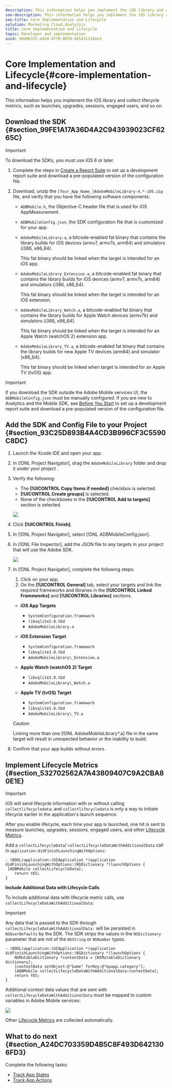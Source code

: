 ```yaml
---
description: This information helps you implement the iOS library and collect lifecycle metrics, such as launches, upgrades, sessions, engaged users, and so on.
seo-description: This information helps you implement the iOS library and collect lifecycle metrics, such as launches, upgrades, sessions, engaged users, and so on.
seo-title: Core Implementation and Lifecycle
solution: Marketing Cloud,Analytics
title: Core Implementation and Lifecycle
topic: Developer and implementation
uuid: 96d06325-e424-4770-8659-4b5431318ee3
---
```


# Core Implementation and Lifecycle{#core-implementation-and-lifecycle}

This information helps you implement the iOS library and collect lifecycle metrics, such as launches, upgrades, sessions, engaged users, and so on.

## Download the SDK {#section_99FE1A17A36D4A2C943939023CF6265C}

>[!IMPORTANT]
>
>To download the SDKs, you must use iOS 6 or later.

1. Complete the steps in [Create a Report Suite](../getting-started/requirements.md#section_7BC602ED1ABA42C6AB722F506B5219F3) to set up a development report suite and download a pre-populated version of the configuration file. 
1. Download, unzip the `[Your_App_Name_]AdobeMobileLibrary-4.*-iOS.zip` file, and verify that you have the following software components:

    * `ADBMobile.h`, the Objective-C header file that is used for iOS AppMeasurement. 
    * `ADBMobileConfig.json`, the SDK configuration file that is customized for your app. 
    * `AdobeMobileLibrary.a`, a bitcode-enabled fat binary that contains the library builds for iOS devices (armv7, armv7s, arm64) and simulators (i386, x86_64).

      This fat binary should be linked when the target is intended for an iOS app. 
    
    * `AdobeMobileLibrary_Extension.a`, a bitcode-enabled fat binary that contains the library builds for iOS devices (armv7, armv7s, arm64) and simulators (i386, x86_64).

      This fat binary should be linked when the target is intended for an iOS extension. 
    
    * `AdobeMobileLibrary_Watch.a`, a bitcode-enabled fat binary that contains the library builds for Apple Watch devices (armv7k) and simulators (i386, x86_64).

      This fat binary should be linked when the target is intended for an Apple Watch (watchOS 2) extension app. 
    
    * `AdobeMobileLibrary_TV.a`, a bitcode-enabled fat binary that contains the library builds for new Apple TV devices (arm64) and simulator (x86_64).

      This fat binary should be linked when target is intended for an Apple TV (tvOS) app.

>[!IMPORTANT]
>
>If you download the SDK outside the Adobe Mobile services UI, the `ADBMobileConfig.json` must be manually configured. If you are new to Analytics and the Mobile SDK, see [Before You Start](../getting-started/requirements.md#concept_2FA4E790CA1646FFB44488CF017821DE) to set up a development report suite and download a pre-populated version of the configuration file.

## Add the SDK and Config File to your Project {#section_93C25D893B4A4CD3B996CF3C5590C8DC}

1. Launch the Xcode IDE and open your app. 
1. In [!DNL Project Navigator], drag the `AdobeMobileLibrary` folder and drop it under your project . 
1. Verify the following:

    * The **[!UICONTROL Copy Items if needed]** checkbox is selected. 
    * **[!UICONTROL Create groups]** is selected. 
    * None of the checkboxes in the **[!UICONTROL Add to targets]** section is selected.

   ![](assets/step_3.png)

1. Click **[!UICONTROL Finish]**. 
1. In [!DNL Project Navigator], select [!DNL ADBMobileConfig.json]. 
1. In [!DNL File Inspector], add the JSON file to any targets in your project that will use the Adobe SDK.

   ![](assets/step_4.png)

1. In [!DNL Project Navigator], complete the following steps:

    1. Click on your app. 
    1. On the **[!UICONTROL General]** tab, select your targets and link the required frameworks and libraries in the **[!UICONTROL Linked Frameworks]** and **[!UICONTROL Libraries]** sections.

    * **iOS App Targets**

        *   `SystemConfiguration.framework`
        *   `libsqlite3.0.tbd`
        *   `AdobeMobileLibrary.a`

    * **iOS Extension Target**

        *   `SystemConfiguration.framework`
        *   `libsqlite3.0.tbd`
        *   `AdobeMobileLibrary\_Extension.a`

    * **Apple Watch (watchOS 2) Target**

        *   `libsqlite3.0.tbd`
        *   `AdobeMobileLibrary\_Watch.a`

    * **Apple TV (tvOS) Target**

        *   `SystemConfiguration.framework`
        *   `libsqlite3.0.tbd`
        *   `AdobeMobileLibrary\_TV.a`

    >[!CAUTION]
    >
    >Linking more than one [!DNL AdobeMobileLibrary*.a] file in the same target will result in unexpected behavior or the inability to build.

1. Confirm that your app builds without errors.

## Implement Lifecycle Metrics {#section_532702562A7A43809407C9A2CBA80E1E}

>[!IMPORTANT]
>
>iOS will send lifecycle information with or without calling `collectlifecycledata`; and `collectlifecycledata` is only a way to initiate lifecycle earlier in the application's launch sequence.

After you enable lifecycle, each time your app is launched, one hit is sent to measure launches, upgrades, sessions, engaged users, and other [Lifecycle Metrics](../metrics.md#concept_77CA5CEB51D1418FB98EC7C044682A05).

Add a `collectLifecycleData`/ `collectLifecycleDataWithAdditionalData` call in `application:didFinishLaunchingWithOptions`:

```
- (BOOL)application:(UIApplication *)application didFinishLaunchingWithOptions:(NSDictionary *)launchOptions { 
 [ADBMobile collectLifecycleData]; 
    return YES; 
}
```

**Include Additional Data with Lifecycle Calls**

To include additional data with lifecycle metric calls, use `collectLifecycleDataWithAdditionalData`:

>[!IMPORTANT]
>
>Any data that is passed to the SDK through `collectLifecycleDataWithAdditionalData:` will be persisted in `NSUserDefaults` by the SDK. The SDK strips the values in the `NSDictionary` parameter that are not of the `NSString` or `NSNumber` types.

```
- (BOOL)application:(UIApplication *)application didFinishLaunchingWithOptions:(NSDictionary *)launchOptions { 
    NSMutableDictionary *contextData = [NSMutableDictionary dictionary]; 
    [contextData setObject:@"Game" forKey:@"myapp.category"]; 
    [ADBMobile collectLifecycleDataWithAdditionalData:contextData]; 
    return YES; 
}
```

Additional context data values that are sent with `collectLifecycleDataWithAdditionalData` must be mapped to custom variables in Adobe Mobile services: 

![](assets/map-variable-lifecycle.png)

Other [Lifecycle Metrics](../metrics.md#concept_77CA5CEB51D1418FB98EC7C044682A05) are collected automatically.

## What to do next {#section_A24DC703359D4B5C8F493D6421306FD3}

Complete the following tasks:

* [Track App States](../analytics-main/states.md#concept_580D3025776249AA9A7AD0724CA98B6A) 
* [Track App Actions](../analytics-main/actions.md#concept_8927250075434D6DBEE7E63C89755D3F)
